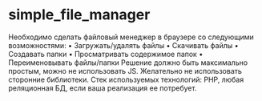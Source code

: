 # simple_file_manager
Необходимо сделать файловый менеджер в браузере со следующими
возможностями:
• Загружать/удалять файлы
• Скачивать файлы
• Создавать папки
• Просматривать содержимое папок
• Переименовывать файлы/папки
Решение должно быть максимально простым, можно не использовать JS.
Желательно не использовать сторонние библиотеки.
Стек используемых технологий: PHP, любая реляционная БД, если ваша реализация ее
потребует.
